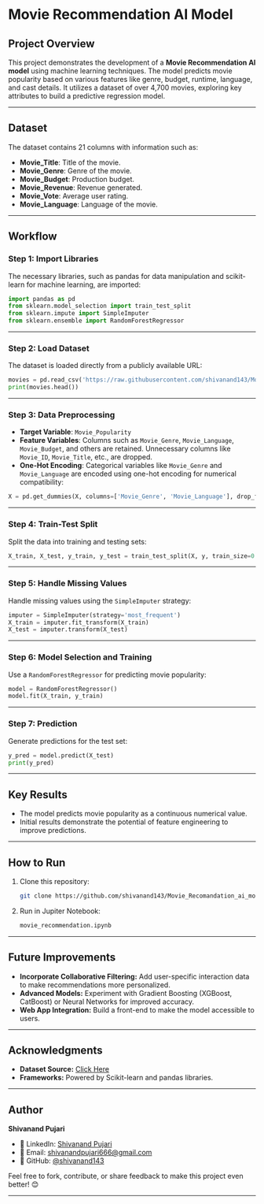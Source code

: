 
# Movie Recommendation AI Model

## Project Overview
This project demonstrates the development of a **Movie Recommendation AI model** using machine learning techniques. The model predicts movie popularity based on various features like genre, budget, runtime, language, and cast details. It utilizes a dataset of over 4,700 movies, exploring key attributes to build a predictive regression model.

---

## Dataset
The dataset contains 21 columns with information such as:
- **Movie_Title**: Title of the movie.  
- **Movie_Genre**: Genre of the movie.  
- **Movie_Budget**: Production budget.  
- **Movie_Revenue**: Revenue generated.  
- **Movie_Vote**: Average user rating.  
- **Movie_Language**: Language of the movie.  

---

## Workflow

### Step 1: Import Libraries
The necessary libraries, such as pandas for data manipulation and scikit-learn for machine learning, are imported:
```python
import pandas as pd
from sklearn.model_selection import train_test_split
from sklearn.impute import SimpleImputer
from sklearn.ensemble import RandomForestRegressor
```

---

### Step 2: Load Dataset
The dataset is loaded directly from a publicly available URL:
```python
movies = pd.read_csv('https://raw.githubusercontent.com/shivanand143/Movie_Recomandation_ai_model/refs/heads/main/Dataset/Movies%20Recommendation.csv')
print(movies.head())
```

---

### Step 3: Data Preprocessing
- **Target Variable**: `Movie_Popularity`
- **Feature Variables**: Columns such as `Movie_Genre`, `Movie_Language`, `Movie_Budget`, and others are retained. Unnecessary columns like `Movie_ID`, `Movie_Title`, etc., are dropped.
- **One-Hot Encoding**: Categorical variables like `Movie_Genre` and `Movie_Language` are encoded using one-hot encoding for numerical compatibility:
```python
X = pd.get_dummies(X, columns=['Movie_Genre', 'Movie_Language'], drop_first=True)
```

---

### Step 4: Train-Test Split
Split the data into training and testing sets:
```python
X_train, X_test, y_train, y_test = train_test_split(X, y, train_size=0.8, random_state=2529)
```

---

### Step 5: Handle Missing Values
Handle missing values using the `SimpleImputer` strategy:
```python
imputer = SimpleImputer(strategy='most_frequent')
X_train = imputer.fit_transform(X_train)
X_test = imputer.transform(X_test)
```

---

### Step 6: Model Selection and Training
Use a `RandomForestRegressor` for predicting movie popularity:
```python
model = RandomForestRegressor()
model.fit(X_train, y_train)
```

---

### Step 7: Prediction
Generate predictions for the test set:
```python
y_pred = model.predict(X_test)
print(y_pred)
```

---

## Key Results
- The model predicts movie popularity as a continuous numerical value.  
- Initial results demonstrate the potential of feature engineering to improve predictions.

---

## How to Run
1. Clone this repository:
   ```bash
   git clone https://github.com/shivanand143/Movie_Recomandation_ai_model.git
   ```
2. Run in Jupiter Notebook:
   ```bash
   movie_recommendation.ipynb
   ```

---

## Future Improvements
- **Incorporate Collaborative Filtering:** Add user-specific interaction data to make recommendations more personalized.  
- **Advanced Models:** Experiment with Gradient Boosting (XGBoost, CatBoost) or Neural Networks for improved accuracy.  
- **Web App Integration:** Build a front-end to make the model accessible to users.

---

## Acknowledgments
- **Dataset Source:** [Click Here](https://github.com/shivanand143/Movie_Recomandation_ai_model/tree/e90671a44883627573f1efa516d412d3b042ca12/Dataset)  
- **Frameworks:** Powered by Scikit-learn and pandas libraries.

---

## Author
**Shivanand Pujari**  
- 💼 LinkedIn: [Shivanand Pujari](https://www.linkedin.com/in/143shiva)  
- 📧 Email: shivanandpujari666@gmail.com  
- 🐙 GitHub: [@shivanand143](https://github.com/shivanand143)  

Feel free to fork, contribute, or share feedback to make this project even better! 😊

---
